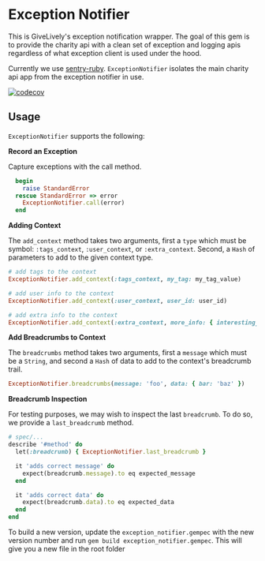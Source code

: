# Exception Notifier

This is GiveLively's exception notification wrapper. The goal of this gem is to provide the charity api with a clean set of exception and logging apis regardless of what exception client is used under the hood. 

Currently we use [sentry-ruby](https://docs.sentry.io/platforms/ruby/).
`ExceptionNotifier` isolates the main charity api app from the exception notifier in use.

[![codecov](https://codecov.io/gh/givelively/exception_notifier/branch/master/graph/badge.svg?token=4P64ZW129N)](https://codecov.io/gh/givelively/exception_notifier)

## Usage

`ExceptionNotifier` supports the following:

**Record an Exception**

Capture exceptions with the call method. 
```ruby
  begin
    raise StandardError
  rescue StandardError => error
    ExceptionNotifier.call(error)
  end
```

**Adding Context**

The `add_context` method takes two arguments, first a `type` which must be symbol: `:tags_context`, `:user_context`, or `:extra_context`. Second, a `Hash` of parameters to add to the given context type.
```ruby
# add tags to the context
ExceptionNotifier.add_context(:tags_context, my_tag: my_tag_value)

# add user info to the context
ExceptionNotifier.add_context(:user_context, user_id: user_id)

# add extra info to the context
ExceptionNotifier.add_context(:extra_context, more_info: { interesting_data: 1234, more_data: 'hello world' })
```

**Add Breadcrumbs to Context**

The `breadcrumbs` method takes two arguments, first a `message` which must be a `String`, and second a `Hash` of data to add to the context's breadcrumb trail.
```ruby
ExceptionNotifier.breadcrumbs(message: 'foo', data: { bar: 'baz' })
```

**Breadcrumb Inspection**

For testing purposes, we may wish to inspect the last  `breadcrumb`. To do so, we provide a `last_breadcrumb` method.

```ruby
# spec/...
describe '#method' do
  let(:breadcrumb) { ExceptionNotifier.last_breadcrumb }

  it 'adds correct message' do
    expect(breadcrumb.message).to eq expected_message
  end

  it 'adds correct data' do
    expect(breadcrumb.data).to eq expected_data
  end
end
```

To build a new version, update the `exception_notifier.gempec` with the new version number and run `gem build exception_notifier.gempec`. This will give you a new file in the root folder
